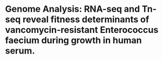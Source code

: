 # Genome Analysis: RNA-seq and Tn-seq reveal fitness determinants of vancomycin-resistant Enterococcus faecium during growth in human serum.
